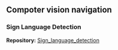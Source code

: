 ## Compoter vision navigation

### Sign Language Detection
**Repository:** [Sign_language_detection](https://github.com/Rurararu/Sign_language_detection.git)
